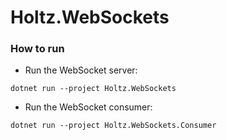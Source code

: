 # Holtz.WebSockets

### How to run

- Run the WebSocket server:

```
dotnet run --project Holtz.WebSockets
```

- Run the WebSocket consumer:

```
dotnet run --project Holtz.WebSockets.Consumer
```
